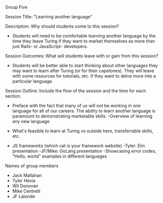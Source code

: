 Group Five

Session Title: "Learning another language"

Description: Why should students come to this session? 
* Students will need to be comfortable learning another language by the time they leave Turing if they want to market themselves as more than just Rails- or JavaScript- developers.

Session Outcomes: What will students leave with or gain from this session?
* Students will be better able to start thinking about other languages they may want to learn after Turing (or for their capstones). They will leave with some resources for tutorials, etc. if they want to delve more into a particular language.

Session Outline:  Include the flow of the session and the time for each section.

- Preface with the fact that many of us will not be working in one language for all of our careers. The ability to learn another language is paramount to demonstrating marketable skills.
-Overview of learning any new language
* What's feasible to learn at Turing vs outside here, transferrable skills, etc.
- JS frameworks (which cat is your framework website)
-Tyler: Elm presentation
-JF/Mike: GoLang presentation
-Showcasing error codes, "Hello, world" examples in different languages

Names of group members
- Jack Mallahan
- Tyler Hevia
- Wil Donovan
- Mike Centrelli
- JF Lalonde

